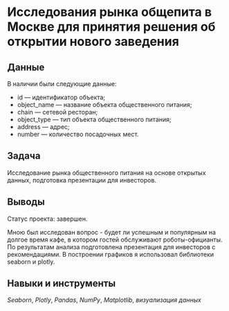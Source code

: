 # Исследования рынка общепита в Москве для принятия решения об открытии нового заведения


## Данные

В наличии были следующие данные:

- id — идентификатор объекта;
- object_name — название объекта общественного питания;
- chain — сетевой ресторан;
- object_type — тип объекта общественного питания;
- address — адрес;
- number — количество посадочных мест.

## Задача
Исследование рынка общественного питания на основе открытых данных, подготовка презентации для инвесторов.  

## Выводы

Статус проекта: завершен.

Мною был исследован вопрос - будет ли успешным и популярным на долгое время кафе, в котором гостей обслуживают роботы-официанты. По результатам анализа подготовлена презентация для инвесторов с рекомендациями. В построении графиков я использовал библиотеки seaborn и plotly. 

## Навыки и инструменты
*Seaborn*, *Plotly*, *Pandas*, *NumPy*, *Matplotlib*, *визуализация данных*
